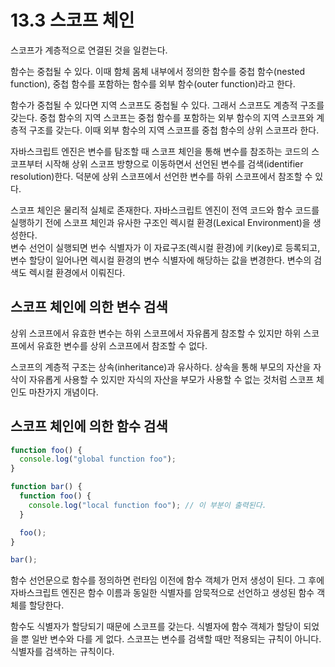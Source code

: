 # 13.3 스코프 체인

스코프가 계층적으로 연결된 것을 일컫는다.

함수는 중첩될 수 있다. 이때 함체 몸체 내부에서 정의한 함수를 중첩 함수(nested function), 중첩 함수를 포함하는 함수를 외부 함수(outer function)라고 한다.

함수가 중첩될 수 있다면 지역 스코프도 중첩될 수 있다. 그래서 스코프도 계층적 구조를 갖는다. 중첩 함수의 지역 스코프는 중첩 함수를 포함하는 외부 함수의 지역 스코프와 계층적 구조를 갖는다. 이때 외부 함수의 지역 스코프를 중첩 함수의 상위 스코프라 한다.

자바스크립트 엔진은 변수를 탐조할 때 스코프 체인을 통해 변수를 참조하는 코드의 스코프부터 시작해 상위 스코프 방향으로 이동하면서 선언된 변수를 검색(identifier resolution)한다. 덕분에 상위 스코프에서 선언한 변수를 하위 스코프에서 참조할 수 있다.

스코프 체인은 물리적 실체로 존재한다. 자바스크립트 엔진이 전역 코드와 함수 코드를 실행하기 전에 스코프 체인과 유사한 구조인 렉시컬 환경(Lexical Environment)을 생성한다.  
변수 선언이 실행되면 번수 식별자가 이 자료구조(렉시컬 환경)에 키(key)로 등록되고, 변수 할당이 일어나면 렉시컬 환경의 변수 식별자에 해당하는 값을 변경한다. 변수의 검색도 렉시컬 환경에서 이뤄진다.

## 스코프 체인에 의한 변수 검색

상위 스코프에서 유효한 변수는 하위 스코프에서 자유롭게 참조할 수 있지만 하위 스코프에서 유효한 변수를 상위 스코프에서 참조할 수 없다.

스코프의 계층적 구조는 상속(inheritance)과 유사하다. 상속을 통해 부모의 자산을 자삭이 자유롭게 사용할 수 있지만 자식의 자산을 부모가 사용할 수 없는 것처럼 스코프 체인도 마찬가지 개념이다.

## 스코프 체인에 의한 함수 검색

```js
function foo() {
  console.log("global function foo");
}

function bar() {
  function foo() {
    console.log("local function foo"); // 이 부분이 출력된다.
  }

  foo();
}

bar();
```

함수 선언문으로 함수를 정의하면 런타임 이전에 함수 객체가 먼저 생성이 된다. 그 후에 자바스크립트 엔진은 함수 이름과 동일한 식별자를 암묵적으로 선언하고 생성된 함수 객체를 할당한다.

함수도 식별자가 할당되기 때문에 스코프를 갖는다. 식별자에 함수 객체가 할당이 되었을 뿐 일반 변수와 다를 게 없다. 스코프는 변수를 검색할 때만 적용되는 규칙이 아니다. 식별자를 검색하는 규칙이다.
